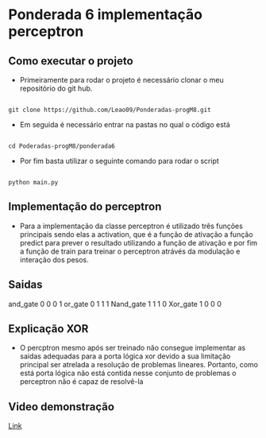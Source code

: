 # Ponderada 6 implementação perceptron 
## Como executar o projeto
- Primeiramente para rodar o projeto é necessário clonar o meu repositório do git hub.
<pre><code>
git clone https://github.com/Leao09/Ponderadas-progM8.git
</code></pre>
- Em seguida é necessário entrar na pastas no qual o código está
<pre><code>
cd Poderadas-progM8/ponderada6
</code></pre>
- Por fim basta utilizar o seguinte comando para rodar o script
<pre><code>
python main.py
</code></pre>

## Implementação do perceptron 
- Para a implementação da classe perceptron é utilizado três funções principais sendo elas a activation, que é a função de ativação a função predict para prever o resultado utilizando a função de ativação e por fim a função de train para treinar o perceptron atrávés da modulação e interação dos pesos.

## Saidas 

  and_gate
    0
    0
    0
    1
    or_gate
    0
    1
    1
    1
    Nand_gate
    1
    1
    1
    0
    Xor_gate
    1
    0
    0
    0 

## Explicação XOR
- O percptron mesmo após ser treinado  não consegue implementar as saidas adequadas para a porta lógica xor devido a sua limitação principal ser atrelada a resolução de problemas lineares. Portanto, como está porta lógica não está contida nesse conjunto de problemas o perceptron não é capaz de resolvê-la

## Video demonstração 
[Link](https://youtu.be/LnpmsyhTttg)